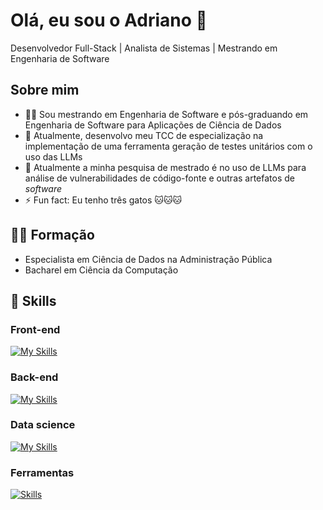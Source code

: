 # Olá, eu sou o Adriano 👋

Desenvolvedor Full-Stack | Analista de Sistemas | Mestrando em Engenharia de Software


## Sobre mim

- 🧑‍🎓 Sou mestrando em Engenharia de Software e pós-graduando em Engenharia de Software para Aplicações de Ciência de Dados
- 🌱 Atualmente, desenvolvo meu TCC de especialização na implementação de uma ferramenta geração de testes unitários com o uso das LLMs
- 🔭 Atualmente a minha pesquisa de mestrado é no uso de LLMs para análise de vulnerabilidades de código-fonte e outras artefatos de *software*
- ⚡ Fun fact: Eu tenho três gatos 🐱🐱🐱

## :student: Formação

- Especialista em Ciência de Dados na Administração Pública
- Bacharel em Ciência da Computação

## :rocket: Skills

### Front-end

[![My Skills](https://skillicons.dev/icons?i=html,css,bootstrap,js,jquery)](https://skillicons.dev)

### Back-end

[![My Skills](https://skillicons.dev/icons?i=py,flask,php,java,c)](https://skillicons.dev)

### Data science

[![My Skills](https://skillicons.dev/icons?i=py,r,sklearn,mysql)](https://skillicons.dev)

### Ferramentas

[![Skills](https://skillicons.dev/icons?i=vscode,git)](https://skillicons.dev)




<!--
**adriano-gomes-dev/adriano-gomes-dev** is a ✨ _special_ ✨ repository because its `README.md` (this file) appears on your GitHub profile.

Here are some ideas to get you started:

- 🔭 I’m currently working on ...
- 🌱 I’m currently learning ...
- 👯 I’m looking to collaborate on ...
- 🤔 I’m looking for help with ...
- 💬 Ask me about ...
- 📫 How to reach me: ...
- 😄 Pronouns: ...
- ⚡ Fun fact: ...
-->
